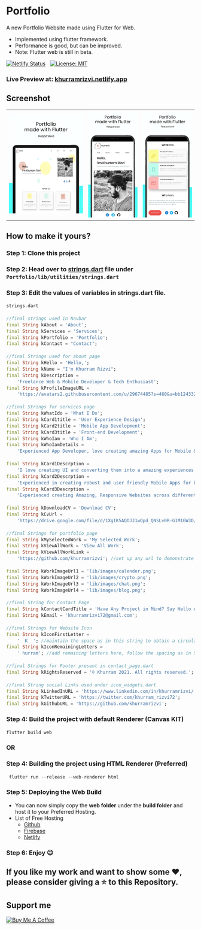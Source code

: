 # Portfolio 

A new Portfolio Website made using Flutter for Web.
* Implemented using flutter framework.
* Performance is good, but can be improved.
* Note: Flutter web is still in beta.

[![Netlify Status](https://api.netlify.com/api/v1/badges/641c1d32-a167-4e6e-bb1c-3d78dde8aa6d/deploy-status)](https://app.netlify.com/sites/khurramrizvi/deploys)   &nbsp; [![License: MIT](https://img.shields.io/badge/License-MIT-yellow.svg)](https://opensource.org/licenses/MIT)

### Live Preview at: <a href='https://khurramrizvi.netlify.app'>khurramrizvi.netlify.app</a>


## Screenshot
<table>
   <tr>
      <td><img src='demo/ss_tab.png' width=480></td>
      <td><img src='demo/ss_mob1.png' width=320></td>
      <td><img src='demo/ss_mob2.png' width=320></td>
   </tr>
 </table>

 
 ## How to make it yours? 

### Step 1: Clone this project
### Step 2: Head over to <a href='https://github.com/khurramrizvi/Portfolio/blob/main/lib/utilities/strings.dart'>strings.dart</a> file under ```Portfolio/lib/utilities/strings.dart ```
### Step 3: Edit the values of variables in strings.dart file.

``` dart
strings.dart

//final strings used in Navbar
final String kAbout = 'About';
final String kServices = 'Services';
final String kPortfolio = 'Portfolio';
final String kContact = "Contact";

//final Strings used for about page
final String kHello = 'Hello,';
final String kName = "I'm Khurram Rizvi";
final String kDescription =
    'Freelance Web & Mobile Developer & Tech Enthusiast';
final String kProfileImageURL =
    'https://avatars2.githubusercontent.com/u/29674485?s=460&u=bb124332a205ec974d682e384facc441b9fb07ac&v=4';

//final Strings for services page
final String kWhatIdo = 'What I Do';
final String kCard1title = 'User Experience Design';
final String kCard2title = 'Mobile App Development';
final String kCard3title = 'Front-end Development';
final String kWhoIam = 'Who I Am';
final String kWhoIamDetails =
    'Experienced App Developer, love creating amazing Apps for Mobile && Web across different Screen Sizes, Fan of Amazing UI/UX && Open-Source Lover and Contributor';

final String kCard1Descrption =
    'I love creating UI and converting them into a amazing experiences using mobile and web technologies';
final String kCard2Descrption =
    'Experienced in creating robust and user friendly Mobile Apps for both Android and iOS Platforms';
final String kCard3Descrption =
    'Experienced creating Amazing, Responsive Websites across different Screen Sizes';

final String kDownloadCV = 'Download CV';
final String kCvUrl =
    'https://drive.google.com/file/d/1XgIK5AQOJJ1wQpd_QNSLv0R-G1M1GW3D/view?usp=sharing';

//final Strings for portfolio page
final String kMySelectedWork = 'My Selected Work';
final String kViewAllWork = 'View All Work';
final String kViewAllWorkLink =
    'https://github.com/khurramrizvi'; //set up any url to demonstrate all your work, I am setting my github url

final String kWorkImageUrl1 = 'lib/images/calender.png';
final String kWorkImageUrl2 = 'lib/images/crypto.png';
final String kWorkImageUrl3 = 'lib/images/chat.png';
final String kWorkImageUrl4 = 'lib/images/blog.png';

//final String for Contact Page
final String kContactCardTitle = 'Have Any Project in Mind? Say Hello At';
final String kEmail = 'khurramrizvi72@gmail.com';

//final Strings for Website Icon
final String kIconFirstLetter =
    '  K  '; //maintain the space as in this string to obtain a circular shape of Icon
final String kIconRemainingLetters =
    ' hurram'; //add remaining letters here, follow the spacing as in String at start

//final Strings for Footer present in contact_page.dart
final String kRightsReserved = '© Khurram 2021. All rights reserved.';

//final String social Links used under icon_widgets.dart
final String kLinkedInURL = 'https://www.linkedin.com/in/khurramrizvi/';
final String kTwitterURL = 'https://twitter.com/khurram_rizvi72';
final String kGithubURL = 'https://github.com/khurramrizvi';
```

### Step 4: Build the project with default Renderer (Canvas KIT)

 ``` dart
 flutter build web
 ```
 
### OR

### Step 4: Building the project using HTML Renderer (Preferred)
``` dart
 flutter run --release --web-renderer html
```
### Step 5: Deploying the Web Build
* You can now simply copy the <b>web folder</b> under the <b>build folder</b> and host it to your Preferred Hosting.
* List of Free Hosting
   * <a href='https://github.com'>Github</a>
   * <a href = 'https://firebase.google.com/products/hosting'>Firebase</a>
   * <a href = 'https://www.netlify.com/'>Netlify</a>
   
 ### Step 6: Enjoy 😉
 
## If you like my work and want to show some ❤️, please consider giving a ⭐️ to this Repository.

## Support me
<a href="https://www.buymeacoffee.com/khurramrizvi" target="_blank"><img src="https://www.buymeacoffee.com/assets/img/custom_images/yellow_img.png" alt="Buy Me A Coffee" style="height: 41px !important;width: 174px !important;box-shadow: 0px 3px 2px 0px rgba(190, 190, 190, 0.5) !important;-webkit-box-shadow: 0px 3px 2px 0px rgba(190, 190, 190, 0.5) !important;" ></a>


 
